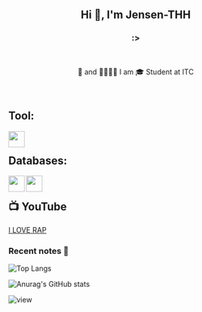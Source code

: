 
<h2 align="center">Hi 👋, I'm Jensen-THH</h2>
<h3 align="center">:></h3>

<br />
<p align="center" >
🐞 and 🐞🐞🐞🐞
I am 🎓 Student  at ITC
</p>
<br>
<h2>Tool: </h2>
<img align='left' height="32" width="32" src="https://cdn.jsdelivr.net/npm/simple-icons@4.8.0/icons/visualstudiocode.svg" />
<br />
<h2>Databases: </h2>
<img align='left' height="32" width="32" src="https://cdn.jsdelivr.net/npm/simple-icons@4.8.0/icons/mongodb.svg" /> 
<img align='left' height="32" width="32" src="https://cdn.jsdelivr.net/npm/simple-icons@4.8.0/icons/mysql.svg" />
<br />
<h2>📺 YouTube </h2>
<a href="https://www.youtube.com/channel/UC8Ri0BKS2Vyu41lLqNLMRSA">I LOVE RAP</a>
<br />

### Recent notes 📝
![Top Langs](https://github-readme-stats.vercel.app/api/top-langs/?username=jensen-thh&layout=compact)

![Anurag's GitHub stats](https://github-readme-stats.vercel.app/api?username=jensen-thh&show_icons=true&count_private=true&theme=gruvbox)

![view](https://komarev.com/ghpvc/?username=jensen-thh&color=brightgreen)
